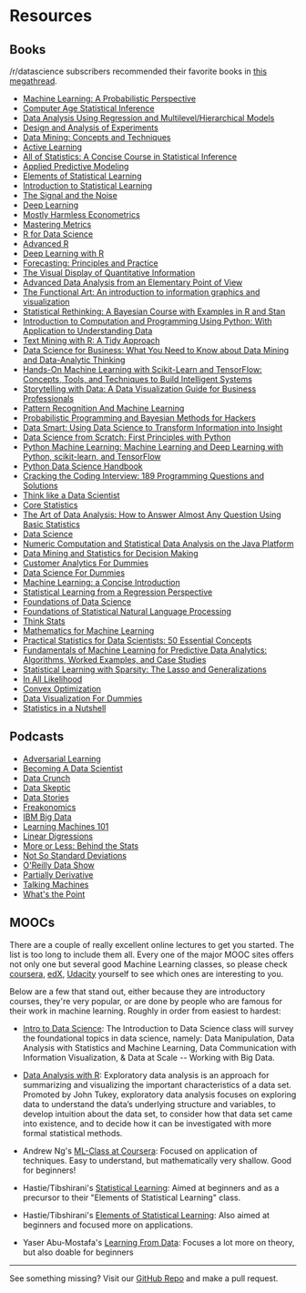 
# Resources  

## Books  

/r/datascience subscribers recommended their favorite books in [this megathread](https://www.reddit.com/r/datascience/comments/8jneyb/ds_book_suggestionsrecommendations_megathread/).

* [Machine Learning: A Probabilistic Perspective](https://www.cs.ubc.ca/~murphyk/MLbook/)
* [Computer Age Statistical Inference](https://web.stanford.edu/~hastie/CASI/)
* [Data Analysis Using Regression and Multilevel/Hierarchical Models](http://www.stat.columbia.edu/~gelman/arm/)
* [Design and Analysis of Experiments](https://www.wiley.com/en-us/Design+and+Analysis+of+Experiments%2C+8th+Edition-p-9781118146927)
* [Data Mining: Concepts and Techniques](https://www.amazon.com/Data-Mining-Concepts-Techniques-Management/dp/0123814790)
* [Active Learning](https://www.morganclaypool.com/doi/abs/10.2200/S00429ED1V01Y201207AIM018)
* [All of Statistics: A Concise Course in Statistical Inference](https://www.springer.com/us/book/9780387402727)
* [Applied Predictive Modeling](http://appliedpredictivemodeling.com/)
* [Elements of Statistical Learning](https://web.stanford.edu/~hastie/ElemStatLearn/)
* [Introduction to Statistical Learning](https://www-bcf.usc.edu/~gareth/ISL/)
* [The Signal and the Noise](https://www.amazon.com/Signal-Noise-Many-Predictions-Fail-but/dp/0143125087)
* [Deep Learning](http://www.deeplearningbook.org/)
* [Mostly Harmless Econometrics](http://www.mostlyharmlesseconometrics.com/)
* [Mastering Metrics](http://masteringmetrics.com/)
* [R for Data Science](https://r4ds.had.co.nz/index.html)
* [Advanced R](https://adv-r.hadley.nz/)
* [Deep Learning with R](https://www.manning.com/books/deep-learning-with-r)
* [Forecasting: Principles and Practice](https://otexts.org/fpp2/)
* [The Visual Display of Quantitative Information](https://www.amazon.com/Visual-Display-Quantitative-Information/dp/0961392142/)
* [Advanced Data Analysis from an Elementary Point of View](http://www.stat.cmu.edu/~cshalizi/ADAfaEPoV/)
* [The Functional Art: An introduction to information graphics and visualization](https://www.amazon.com/Functional-Art-introduction-information-visualization/dp/0321834739)
* [Statistical Rethinking: A Bayesian Course with Examples in R and Stan](https://www.amazon.com/Statistical-Rethinking-Bayesian-Examples-Chapman/dp/1482253445/)
* [Introduction to Computation and Programming Using Python: With Application to Understanding Data](https://www.amazon.com/Introduction-Computation-Programming-Using-Python/dp/0262529629/r)
* [Text Mining with R: A Tidy Approach](https://www.amazon.com/Text-Mining-R-Tidy-Approach/dp/1491981652/)
* [Data Science for Business: What You Need to Know about Data Mining and Data-Analytic Thinking](https://www.amazon.com/Data-Science-Business-Data-Analytic-Thinking/dp/1449361323)
* [Hands-On Machine Learning with Scikit-Learn and TensorFlow: Concepts, Tools, and Techniques to Build Intelligent Systems](https://www.amazon.com/Hands-Machine-Learning-Scikit-Learn-TensorFlow/dp/1491962291)
* [Storytelling with Data: A Data Visualization Guide for Business Professionals](https://www.amazon.com/dp/1119002257)
* [Pattern Recognition And Machine Learning](https://www.springer.com/us/book/9780387310732)
* [Probabilistic Programming and Bayesian Methods for Hackers](http://camdavidsonpilon.github.io/Probabilistic-Programming-and-Bayesian-Methods-for-Hackers/)
* [Data Smart: Using Data Science to Transform Information into Insight](https://www.wiley.com/en-us/Data+Smart%3A+Using+Data+Science+to+Transform+Information+into+Insight-p-9781118661468)
* [Data Science from Scratch: First Principles with Python](https://www.amazon.com/Data-Science-Scratch-Principles-Python/dp/149190142X/)
* [Python Machine Learning: Machine Learning and Deep Learning with Python, scikit-learn, and TensorFlow](https://www.amazon.com/Python-Machine-Learning-scikit-learn-TensorFlow-ebook/dp/B0742K7HYF)
* [Python Data Science Handbook](http://shop.oreilly.com/product/0636920034919.do)
* [Cracking the Coding Interview: 189 Programming Questions and Solutions](https://www.amazon.com/Cracking-Coding-Interview-Programming-Questions/dp/0984782850)
* [Think like a Data Scientist](https://www.manning.com/books/think-like-a-data-scientist)
* [Core Statistics](https://www.cambridge.org/core/books/core-statistics/F303F4463E162C6534641616AE38C0A6)
* [The Art of Data Analysis: How to Answer Almost Any Question Using Basic Statistics](https://www.amazon.com/Art-Data-Analysis-Question-Statistics/dp/1118411315)
* [Data Science](http://mitpress.mit.edu/books/data-science)
* [Numeric Computation and Statistical Data Analysis on the Java Platform](https://www.springer.com/us/book/9783319285290)
* [Data Mining and Statistics for Decision Making](https://www.wiley.com/en-us/Data+Mining+and+Statistics+for+Decision+Making-p-9780470688298)
* [Customer Analytics For Dummies](https://www.amazon.com/Customer-Analytics-Dummies-Jeff-Sauro/dp/1118937597)
* [Data Science For Dummies](https://www.amazon.com/Data-Science-Dummies-Lillian-Pierson/dp/1118841557)
* [Machine Learning: a Concise Introduction](https://www.wiley.com/en-us/Machine+Learning%3A+a+Concise+Introduction-p-9781119439196)
* [Statistical Learning from a Regression Perspective](https://www.springer.com/us/book/9780387775005)
* [Foundations of Data Science](https://www.microsoft.com/en-us/research/publication/foundations-of-data-science-2/)
* [Foundations of Statistical Natural Language Processing](https://nlp.stanford.edu/fsnlp/)
* [Think Stats](http://www.greenteapress.com/thinkstats/)
* [Mathematics for Machine Learning](http://gwthomas.github.io/docs/math4ml.pdf)
* [Practical Statistics for Data Scientists: 50 Essential Concepts](http://shop.oreilly.com/product/0636920048992.do)
* [Fundamentals of Machine Learning for Predictive Data Analytics: Algorithms, Worked Examples, and Case Studies](https://www.amazon.com/Fundamentals-Machine-Learning-Predictive-Analytics-ebook-dp-B013FHC8CM/dp/B013FHC8CM/)
* [Statistical Learning with Sparsity: The Lasso and Generalizations](https://www.crcpress.com/Statistical-Learning-with-Sparsity-The-Lasso-and-Generalizations/Hastie-Tibshirani-Wainwright/p/book/9781498712163)
* [In All Likelihood](https://global.oup.com/academic/product/in-all-likelihood-9780199671229?cc=ca&lang=en&)
* [Convex Optimization](http://web.stanford.edu/~boyd/cvxbook/)
* [Data Visualization For Dummies](https://www.amazon.com/Data-Visualization-Dummies-Mico-Yuk/dp/1118502892)
* [Statistics in a Nutshell](https://www.amazon.com/Statistics-Nutshell-Desktop-Quick-Reference/dp/1449316824)

## Podcasts  

* [Adversarial Learning](http://adversariallearning.com/)
* [Becoming A Data Scientist](https://www.becomingadatascientist.com/category/podcast/)
* [Data Crunch](http://vaultanalytics.com/datacrunch/)
* [Data Skeptic](http://dataskeptic.com/)
* [Data Stories](http://datastori.es/)
* [Freakonomics](http://freakonomics.com/radio/freakonomics-radio-podcast-archive/)
* [IBM Big Data](http://www.ibmbigdatahub.com/podcasts)
* [Learning Machines 101](http://www.learningmachines101.com/)
* [Linear Digressions](https://www.udacity.com/podcasts/linear-digressions)
* [More or Less: Behind the Stats](http://www.bbc.co.uk/programmes/p02nrss1/episodes/downloads)
* [Not So Standard Deviations](https://soundcloud.com/nssd-podcast)
* [O'Reilly Data Show](http://radar.oreilly.com/tag/oreilly-data-show-podcast)
* [Partially Derivative](http://www.partiallyderivative.com/)
* [Talking Machines](http://www.thetalkingmachines.com/)
* [What's the Point](https://fivethirtyeight.com/tag/whats-the-point/)

## MOOCs

There are a couple of really excellent online lectures to get you started.
The list is too long to include them all. Every one of the major MOOC sites offers
not only one but several good Machine Learning classes, so please check
 [coursera](https://www.coursera.org/), [edX](https://www.edx.org/), 
 [Udacity](https://www.udacity.com/) yourself to see which ones are interesting to you.

Below are a few that stand out, either because they are introductory courses, they're very popular, or are done by people who are famous for their work in machine learning. Roughly in order from easiest to hardest:

* [Intro to Data Science](https://www.udacity.com/course/ud359): The Introduction to Data Science class will survey the foundational topics in data science, namely: Data Manipulation, Data Analysis with Statistics and Machine Learning, Data Communication with Information Visualization, & Data at Scale -- Working with Big Data.

* [Data Analysis with R](https://www.udacity.com/course/ud651): Exploratory data analysis is an approach for summarizing and visualizing the important characteristics of a data set. Promoted by John Tukey, exploratory data analysis focuses on exploring data to understand the data’s underlying structure and variables, to develop intuition about the data set, to consider how that data set came into existence, and to decide how it can be investigated with more formal statistical methods.

* Andrew Ng's [ML-Class at Coursera](https://www.coursera.org/course/ml): Focused on application of techniques. Easy to understand, but mathematically very shallow. Good for beginners!

* Hastie/Tibshirani's [Statistical Learning](https://class.stanford.edu/courses/HumanitiesandScience/StatLearning/Winter2015/about): Aimed at beginners and as a precursor to their "Elements of Statistical Learning" class.

* Hastie/Tibshirani's [Elements of Statistical Learning](http://statweb.stanford.edu/~tibs/ElemStatLearn/): Also aimed at beginners and focused more on applications.

* Yaser Abu-Mostafa's [Learning From Data](https://www.edx.org/course/caltechx/caltechx-cs1156x-learning-data-1120):
 Focuses a lot more on theory, but also doable for beginners

---

See something missing? Visit our [GitHub Repo](https://github.com/vogt4nick/datascience-wiki) and make a pull request.
